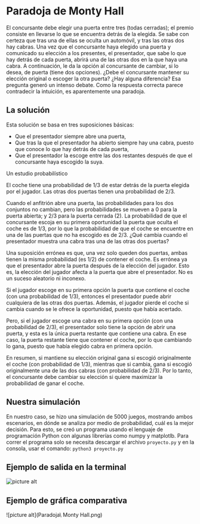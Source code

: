 # Paradoja de Monty Hall
El concursante debe elegir una puerta entre tres (todas cerradas); el premio consiste en llevarse lo que se encuentra detrás de la elegida. Se sabe con certeza que tras una de ellas se oculta un automóvil, y tras las otras dos hay cabras. Una vez que el concursante haya elegido una puerta y comunicado su elección a los presentes, el presentador, que sabe lo que hay detrás de cada puerta, abrirá una de las otras dos en la que haya una cabra. A continuación, le da la opción al concursante de cambiar, si lo desea, de puerta (tiene dos opciones). ¿Debe el concursante mantener su elección original o escoger la otra puerta? ¿Hay alguna diferencia?
Esa pregunta generó un intenso debate. Como la respuesta correcta parece contradecir la intuición, es aparentemente una paradoja.

## La solución
Esta solución se basa en tres suposiciones básicas:

* Que el presentador siempre abre una puerta,
* Que tras la que el presentador ha abierto siempre hay una cabra, puesto que conoce lo que hay detrás de cada puerta,
* Que el presentador la escoge entre las dos restantes después de que el concursante haya escogido la suya.

Un estudio probabilístico

El coche tiene una probabilidad de 1/3 de estar detrás de la puerta elegida por el jugador. Las otras dos puertas tienen una probabilidad de 2/3.

Cuando el anfitrión abre una puerta, las probabilidades para los dos conjuntos no cambian, pero las probabilidades se mueven a 0 para la puerta abierta; y 2/3 para la puerta cerrada (2).
La probabilidad de que el concursante escoja en su primera oportunidad la puerta que oculta el coche es de 1/3, por lo que la probabilidad de que el coche se encuentre en una de las puertas que no ha escogido es de 2/3. ¿Qué cambia cuando el presentador muestra una cabra tras una de las otras dos puertas?

Una suposición errónea es que, una vez solo queden dos puertas, ambas tienen la misma probabilidad (es 1/2) de contener el coche. Es errónea ya que el presentador abre la puerta después de la elección del jugador. Esto es, la elección del jugador afecta a la puerta que abre el presentador. No es un suceso aleatorio ni inconexo.

Si el jugador escoge en su primera opción la puerta que contiene el coche (con una probabilidad de 1/3), entonces el presentador puede abrir cualquiera de las otras dos puertas. Además, el jugador pierde el coche si cambia cuando se le ofrece la oportunidad, puesto que había acertado.

Pero, si el jugador escoge una cabra en su primera opción (con una probabilidad de 2/3), el presentador solo tiene la opción de abrir una puerta, y esta es la única puerta restante que contiene una cabra. En ese caso, la puerta restante tiene que contener el coche, por lo que cambiando lo gana, puesto que había elegido cabra en primera opción.

En resumen, si mantiene su elección original gana si escogió originalmente el coche (con probabilidad de 1/3), mientras que si cambia, gana si escogió originalmente una de las dos cabras (con probabilidad de 2/3). Por lo tanto, el concursante debe cambiar su elección si quiere maximizar la probabilidad de ganar el coche.

## Nuestra simulación
En nuestro caso, se hizo una simulación de 5000 juegos, mostrando ambos escenarios, en dónde se analiza por medio de probabilidad, cuál es la mejor decisión. Para esto, se creó un programa usando el lenguaje de programación Python con algunas librerías como numpy y matplotlb.
Para correr el programa solo se necesita descargar el archivo `proyecto.py` y en la consola, usar el comando: `python3 proyecto.py`

## Ejemplo de salida en la terminal
![picture alt](Arquitectura.png)

## Ejemplo de gráfica comparativa
![picture alt](Paradoja\ Monty Hall.png)